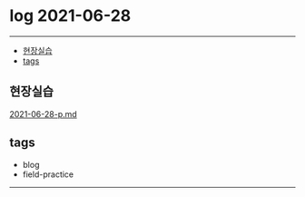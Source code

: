 # log 2021-06-28

--------------------------

- [현장실습](#현장실습)
- [tags](#tags)


## 현장실습

[2021-06-28-p.md](./2021-06-28-p.md)


## tags
- blog
- field-practice

--------------------------

